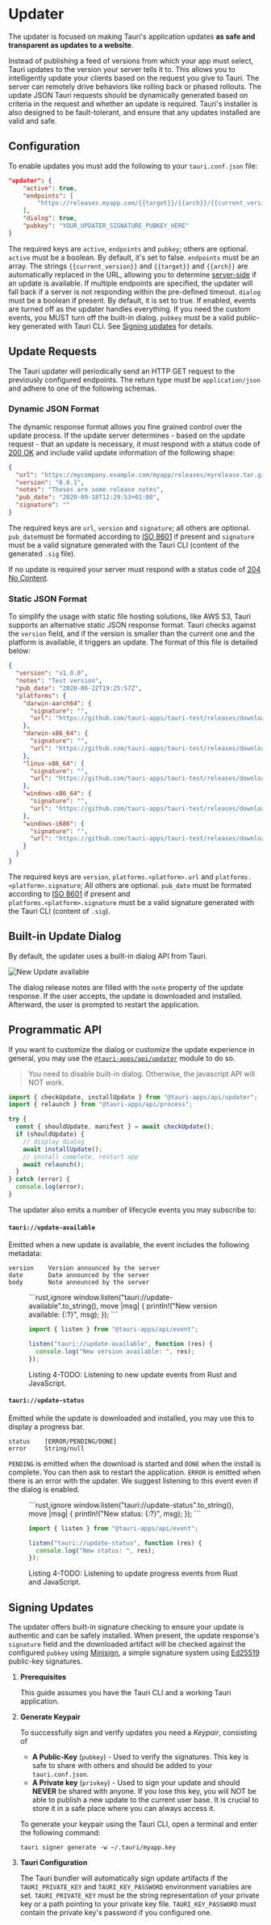 # Updater

The updater is focused on making Tauri's application updates **as safe
and transparent as updates to a website**.

Instead of publishing a feed of versions from which your app must
select, Tauri updates to the version your server tells it to. This
allows you to intelligently update your clients based on the request
you give to Tauri. The server can remotely drive behaviors like
rolling back or phased rollouts. The update JSON Tauri requests should
be dynamically generated based on criteria in the request and whether
an update is required. Tauri's installer is also designed to be
fault-tolerant, and ensure that any updates installed are valid and
safe.

## Configuration

To enable updates you must add the following to your `tauri.conf.json`
file:

```json
"updater": {
    "active": true,
    "endpoints": [
        "https://releases.myapp.com/{{target}}/{{arch}}/{{current_version}}"
    ],
    "dialog": true,
    "pubkey": "YOUR_UPDATER_SIGNATURE_PUBKEY_HERE"
}
```

The required keys are `active`, `endpoints` and `pubkey`; others are
optional. `active` must be a boolean. By default, it's set to false.
`endpoints` must be an array. The strings `{{current_version}}` and
`{{target}}` and `{{arch}}` are automatically replaced in the URL,
allowing you to determine [server-side](#dynamic-json-format) if an
update is available. If multiple endpoints are specified, the updater
will fall back if a server is not responding within the pre-defined
timeout. `dialog` must be a boolean if present. By default, it is set
to true. If enabled, events are turned off as the updater handles
everything. If you need the custom events, you MUST turn off the
built-in dialog. `pubkey` must be a valid public-key generated with
Tauri CLI. See [Signing updates](#signing-updates) for details.

## Update Requests

The Tauri updater will periodically send an HTTP GET request to the
previously configured endpoints. The return type must be
`application/json` and adhere to one of the following schemas.

### Dynamic JSON Format

The dynamic response format allows you fine grained control over the
update process. If the update server determines - based on the update
request - that an update is necessary, it must respond with a status
code of [200 OK] and include valid update information of the following
shape:

```json
{
  "url": "https://mycompany.example.com/myapp/releases/myrelease.tar.gz",
  "version": "0.0.1",
  "notes": "Theses are some release notes",
  "pub_date": "2020-09-18T12:29:53+01:00",
  "signature": ""
}
```

The required keys are `url`, `version` and `signature`; all others are
optional. `pub_date`must be formated according to [ISO 8601] if
present and `signature` must be a valid signature generated with the
Tauri CLI (content of the generated `.sig` file<!--TODO-->).

If no update is required your server must respond with a status code
of [204 No Content].

### Static JSON Format

To simplify the usage with static file hosting solutions, like AWS S3,
Tauri supports an alternative static JSON response format. Tauri
checks against the `version` field, and if the version is smaller than
the current one and the platform is available, it triggers an update.
The format of this file is detailed below:

```json
{
  "version": "v1.0.0",
  "notes": "Test version",
  "pub_date": "2020-06-22T19:25:57Z",
  "platforms": {
    "darwin-aarch64": {
      "signature": "",
      "url": "https://github.com/tauri-apps/tauri-test/releases/download/v1.0.0/app-aarch64.app.tar.gz"
    },
    "darwin-x86_64": {
      "signature": "",
      "url": "https://github.com/tauri-apps/tauri-test/releases/download/v1.0.0/app-x86_64.app.tar.gz"
    },
    "linux-x86_64": {
      "signature": "",
      "url": "https://github.com/tauri-apps/tauri-test/releases/download/v1.0.0/app.AppImage.tar.gz"
    },
    "windows-x86_64": {
      "signature": "",
      "url": "https://github.com/tauri-apps/tauri-test/releases/download/v1.0.0/app.x64.msi.zip"
    },
    "windows-i686": {
      "signature": "",
      "url": "https://github.com/tauri-apps/tauri-test/releases/download/v1.0.0/app.x86.msi.zip"
    }
  }
}
```

The required keys are `version`, `platforms.<platform>.url` and
`platforms.<platform>.signature`; All others are optional. `pub_date`
must be formated according to [ISO 8601] if present and <br>
`platforms.<platform>.signature` must be a valid signature generated
with the Tauri CLI (content of `.sig`).<!--TODO-->

## Built-in Update Dialog

By default, the updater uses a built-in dialog API from Tauri.

![New Update available](https://i.imgur.com/UMilB5A.png)

The dialog release notes are filled with the `note` property of the
update response. If the user accepts, the update is downloaded and
installed. Afterward, the user is prompted to restart the application.

## Programmatic API

<!-- TODO: https://docs.rs/tauri/1.0.0-rc.6/tauri/updater/struct.UpdateBuilder.html -->

If you want to customize the dialog or customize the update experience
in general, you may use the [`@tauri-apps/api/updater`] module to do
so.

> You need to disable built-in dialog. Otherwise, the javascript API
> will NOT work.

```javascript
import { checkUpdate, installUpdate } from "@tauri-apps/api/updater";
import { relaunch } from "@tauri-apps/api/process";

try {
  const { shouldUpdate, manifest } = await checkUpdate();
  if (shouldUpdate) {
    // display dialog
    await installUpdate();
    // install complete, restart app
    await relaunch();
  }
} catch (error) {
  console.log(error);
}
```

The updater also emits a number of lifecycle events you may subscribe
to:

#### `tauri://update-available`

Emitted when a new update is available, the event includes the
following metadata:

```text
version    Version announced by the server
date       Date announced by the server
body       Note announced by the server
```

<figure>
<!-- TODO: outdated, updater event are part of RunEvent now -->
```rust,ignore
window.listen("tauri://update-available".to_string(), move |msg| {
    println!("New version available: {:?}", msg);
});
```

```javascript
import { listen } from "@tauri-apps/api/event";

listen("tauri://update-available", function (res) {
  console.log("New version available: ", res);
});
```

<figcaption>Listing 4-TODO: Listening to new update events from Rust and JavaScript.</figcaption>
</figure>

#### `tauri://update-status`

Emitted while the update is downloaded and installed, you may use this
to display a progress bar.

```text
status    [ERROR/PENDING/DONE]
error     String/null
```

`PENDING` is emitted when the download is started and `DONE` when the
install is complete. You can then ask to restart the application.
`ERROR` is emitted when there is an error with the updater. We suggest
listening to this event even if the dialog is enabled.

<figure>
<!-- TODO: outdated, updater event are part of RunEvent now -->
```rust,ignore
window.listen("tauri://update-status".to_string(), move |msg| {
    println!("New status: {:?}", msg);
});
```

```javascript
import { listen } from "@tauri-apps/api/event";

listen("tauri://update-status", function (res) {
  console.log("New status: ", res);
});
```

<figcaption>Listing 4-TODO: Listening to update progress events from Rust and JavaScript.</figcaption>
</figure>

## Signing Updates

The updater offers built-in signature checking to ensure your update
is authentic and can be safely installed. When present, the
update<!-- TODO: rephrase this to show that signing is required -->
response's `signature` field and the downloaded artifact will be
checked against the configured `pubkey` using [Minisign], a simple
signature system using [Ed25519] public-key signatures.

1. **Prerequisites**

   This guide assumes you have the Tauri CLI and a working Tauri
   application.

2. **Generate Keypair**

   To successfully sign and verify updates you need a _Keypair_,
   consisting of

   - **A Public-Key** (`pubkey`) - Used to verify the signatures. This
     key is safe to share with others and should be added to your
     `tauri.conf.json`.
   - **A Private key** (`privkey`) - Used to sign your update and
     should **NEVER** be shared with anyone. If you lose this key, you
     will NOT be able to publish a new update to the current user
     base. It is crucial to store it in a safe place where you can
     always access it.

   To generate your keypair using the Tauri CLI, open a terminal and
   enter the following command:

   ```console
   tauri signer generate -w ~/.tauri/myapp.key
   ```

3. **Tauri Configuration**

   The Tauri bundler will automatically sign update artifacts if the
   `TAURI_PRIVATE_KEY` and `TAURI_KEY_PASSWORD` environment variables
   are set. `TAURI_PRIVATE_KEY` must be the string representation of
   your private key or a path pointing to your private key file.
   `TAURI_KEY_PASSWORD` must contain the private key's password if you
   configured one.

[iso 8601]: https://en.wikipedia.org/wiki/ISO_8601
[minisign]: https://jedisct1.github.io/minisign/
[ed25519]: https://ed25519.cr.yp.to/
[200 ok]: http://tools.ietf.org/html/rfc2616#section-10.2.1
[204 no content]: http://tools.ietf.org/html/rfc2616#section-10.2.5
[`@tauri-apps/api/updater`]: /docs/api/js/modules/updater
